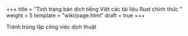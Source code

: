 +++
title = "Tình trạng bản dịch tiếng Việt các tài liệu Rust chính thức "
weight = 5
template = "wiki/page.html"
draft = true
+++

Tránh trùng lặp công việc dịch thuật